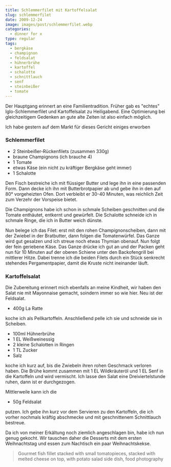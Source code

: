 ```yaml
---
title: Schlemmerfilet mit Kartoffelsalat
slug: schlemmerfilet
date: 2009-12-24
image: images/post/schlemmerfilet.webp
categories: 
  - dinner for x
type: regular
tags: 
  - bergkäse
  - champignon
  - feldsalat
  - hühnerbrühe
  - kartoffel
  - schalotte
  - schnittlauch
  - senf
  - steinbeißer
  - tomate
---
```



Der Hauptgang erinnert an eine Familientradition. Früher gab es "echtes" Iglo-Schlemmerfilet und Kartoffelsalat zu Heiligabend. Eine Optimierung bei gleichzeitigem Gedenken an gute alte Zeiten ist also einfach möglich.

Ich habe gestern auf dem Markt für dieses Gericht einiges erworben

### Schlemmerfilet

* 2 Steinbeißer-Rückenfilets (zusammen 330g) 
* braune Champignons (ich brauche 4) 
* 1 Tomate 
* etwas Käse (ein nicht zu kräftiger Bergkäse geht immer) 
* 1 Schalotte

Den Fisch bestreiche ich mit flüssiger Butter und lege ihn in eine passenden Form. Dann decke ich ihn mit Butterbrotpapier ab und gebe ihn in den auf 80° vorgeheizten Ofen. Dort verbleibt er 30-40 Minuten, was reichlich Zeit zum Verzehr der Vorspeise bietet.

Die Champignons habe ich schon in schmale Scheiben geschnitten und die Tomate enthäutet, entkernt und gewürfelt. Die Schalotte schneide ich in schmale Ringe, die ich in Butter weich dünste.

Nun belege ich das Filet: erst mit den rohen Champignonscheiben, dann mit der Zwiebel in der Bratbutter, dann folgen die Tomatenwürfel. Das Ganze wird gut gesalzen und ich streue noch etwas Thymian obenauf. Nun folgt der fein geriebene Käse. Das Ganze drücke ich gut an und der Packen geht nun für 10 Minuten auf der oberen Schiene unter den Backofengrill bei mittlerer Hitze. Dabei trenne ich die beiden Filets durch ein Stück senkrecht stehendes Pergamentpapier, damit die Kruste nicht ineinander läuft.

### Kartoffelsalat

Die Zubereitung erinnert mich ebenfalls an meine Kindheit, wir haben den Salat nie mit Mayonnaise gemacht, soindern immer so wie hier. Neu ist der Feldsalat.

* 400g La Ratte

koche ich als Pellkartoffeln. Anschließend pelle ich sie und schneide sie in Scheiben.

* 100ml Hühnerbrühe 
* 1 EL Weißweinessig 
* 2 kleine Schalotten in Ringen 
* 1 TL Zucker 
* Salz

koche ich kurz auf, bis die Zwiebeln ihren rohen Geschmack verloren haben. Die Brühe kommt zusammen mit 1 EL Wildkräuteröl und 1 EL Senf in die Kartoffeln und wird vermischt. Ich lasse den Salat eine Dreiviertelstunde ruhen, dann ist er durchgezogen.

Mittlerweile kann ich die

* 50g Feldsalat

putzen. Ich gebe ihn kurz vor dem Servieren zu den Kartoffeln, die ich vorher nochmals kräftig abschmecke und mit geschnittenem Schnittlauch bestreue.

Da ich von meiner Erkältung noch ziemlich angeschlagen bin, habe ich nun genug gekocht. Wir tauschen daher die Desserts mit dem ersten Weihnachtstag und essen zum Nachtisch ein paar Weihnachtskekse.

> Gourmet fish fillet stacked with small tomatopieces, stacked with melted cheese on top, with potato salad side dish, food photography 
